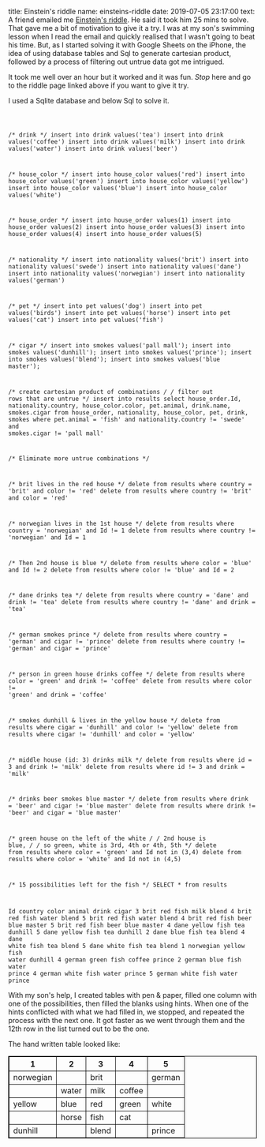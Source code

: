 title: Einstein's riddle
name: einsteins-riddle
date: 2019-07-05 23:17:00
text:
A friend emailed me [Einstein's riddle](http://udel.edu/~os/riddle.html). He said it took him 25 mins to solve. That gave me a bit of motivation to give it a try. I was at my son's swimming lesson when I read the email and quickly realised that I wasn't going to beat his time. But, as I started solving it with Google Sheets on the iPhone, the idea of using database tables and Sql to generate cartesian product, followed by a process of filtering out untrue data got me intrigued.

It took me well over an hour but it worked and it was fun. *Stop* here and go to the riddle page linked above if you want to give it try.

I used a Sqlite database and below Sql to solve it.

<code>

/* drink */
insert into drink values('tea')
insert into drink values('coffee')
insert into drink values('milk')
insert into drink values('water')
insert into drink values('beer')

/* house_color */
insert into house_color
	values('red')
insert into house_color
	values('green')
insert into house_color
	values('yellow')
insert into house_color
	values('blue')
insert into house_color
	values('white')

/* house_order */
insert into house_order values(1)
insert into house_order values(2)
insert into house_order values(3)
insert into house_order values(4)
insert into house_order values(5)

/* nationality */
insert into nationality 
	values('brit')
insert into nationality 
	values('swede')
insert into nationality 
	values('dane')
insert into nationality 
	values('norwegian')
insert into nationality 
	values('german')

/* pet */
insert into pet values('dog')
insert into pet values('birds')
insert into pet values('horse')
insert into pet values('cat')
insert into pet values('fish')

/* cigar */
insert into smokes
	values('pall mall');
insert into smokes
	values('dunhill');
insert into smokes
	values('prince');
insert into smokes
	values('blend');
insert into smokes
	values('blue master');

/* create cartesian product of combinations */
/* filter out rows that are untrue */
insert into results
select 
	house_order.Id, nationality.country,
	house_color.color, 
	pet.animal, drink.name, 
	smokes.cigar
from 
	house_order, nationality, 
	house_color, pet, drink, smokes
where 
	pet.animal = 'fish'
	and nationality.country != 'swede'
	and smokes.cigar != 'pall mall'

/* Eliminate more untrue combinations */

/* brit lives in the red house */
delete from results
	where country = 'brit' and color != 'red'
delete from results
	where country != 'brit' and color = 'red'

/* norwegian lives in the 1st house */
delete from results
	where country = 'norwegian' and Id != 1
delete from results
	where country != 'norwegian' and Id = 1

/* Then 2nd house is blue */
delete from results
	where color = 'blue' and Id != 2
delete from results
	where color != 'blue' and Id = 2

/* dane drinks tea */
delete from results
	where country = 'dane' and drink != 'tea'
delete from results
	where country != 'dane' and drink = 'tea'

/* german smokes prince */
delete from results
	where country = 'german' and cigar != 'prince'
delete from results
	where country != 'german' and cigar = 'prince'

/* person in green house drinks coffee */
delete from results
	where color = 'green' and drink != 'coffee'
delete from results
	where color != 'green' and drink = 'coffee'

/* smokes dunhill & lives in the yellow house */
delete from results
	where cigar = 'dunhill' and color != 'yellow'
delete from results
	where cigar != 'dunhill' and color = 'yellow'

/* middle house (id: 3) drinks milk */
delete from results
	where id = 3 and drink != 'milk'
delete from results
	where id != 3 and drink = 'milk'

/* drinks beer smokes blue master */
delete from results
	where drink = 'beer' 
	and cigar != 'blue master'
delete from results
	where drink != 'beer'
	and cigar = 'blue master'

/* green house on the left of the white */
/* 2nd house is blue, */
/* so green, white is 3rd, 4th or 4th, 5th */
delete from results
	where color = 'green' and Id not in (3,4)
delete from results
	where color = 'white' and Id not in (4,5)

/* 15 possibilities left for the fish */
SELECT * from results

Id	country		color	animal	drink	cigar
3	brit		red		fish	milk	blend
4	brit		red		fish	water	blend
5	brit		red		fish	water	blend
4	brit		red		fish	beer	blue master
5	brit		red		fish	beer	blue master
4	dane		yellow	fish	tea		dunhill
5	dane		yellow	fish	tea		dunhill
2	dane		blue	fish	tea		blend
4	dane		white	fish	tea		blend
5	dane		white	fish	tea		blend
1	norwegian	yellow	fish	water	dunhill
4	german		green	fish	coffee	prince
2	german		blue	fish	water	prince
4	german		white	fish	water	prince
5	german		white	fish	water	prince
</code>

With my son's help, I created tables with pen & paper, filled one column with one of the possibilities, then filled the blanks using hints. When one of the hints conflicted with what we had filled in, we stopped, and repeated the process with the next one. It got faster as we went through them and the 12th row in the list turned out to be the one.

The hand written table looked like:

<style>
table, th, td {
  border: 1px solid black;
}
</style>

 <table>
  <tr>
    <th>1</th>
    <th>2</th>
    <th>3</th>
    <th>4</th>
    <th>5</th>
  </tr>
  <tr>
    <td>norwegian</td>
    <td></td>
    <td>brit</td>
    <td></td>
    <td>german</td>
  </tr>
  <tr>
    <td></td>
    <td>water</td>
    <td>milk</td>
    <td>coffee</td>
    <td></td>
  </tr>
  <tr>
    <td>yellow</td>
    <td>blue</td>
    <td>red</td>
    <td>green</td>
    <td>white</td>
  </tr>
  <tr>
    <td></td>
    <td>horse</td>
    <td>fish</td>
    <td>cat</td>
    <td></td>
  </tr>
  <tr>
    <td>dunhill</td>
    <td></td>
    <td>blend</td>
    <td></td>
    <td>prince</td>
  </tr>
</table>